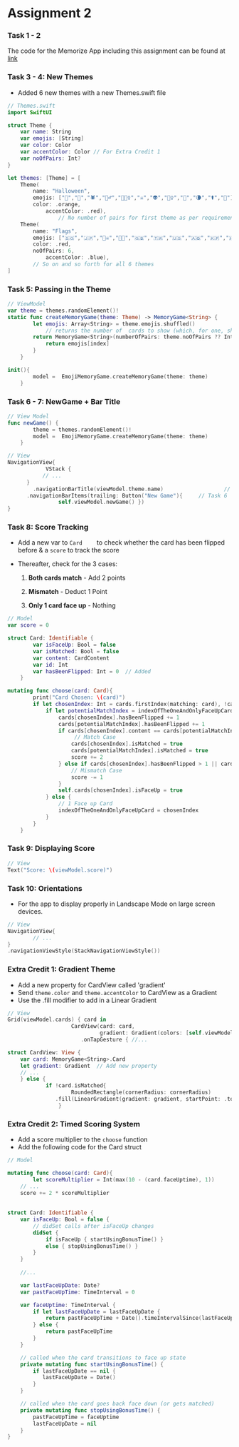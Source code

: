# Assignment 2 

### Task 1 - 2

The code for the Memorize App including this assignment can be found at [link](https://github.com/sk-ruban/CS193p/tree/master/03%20%26%2004%20-%20Memorize)

### Task 3 - 4: New Themes

* Added 6 new themes with a new Themes.swift file

```swift
// Themes.swift
import SwiftUI

struct Theme {
    var name: String
    var emojis: [String]
    var color: Color
  	var accentColor: Color // For Extra Credit 1
    var noOfPairs: Int?
}

let themes: [Theme] = [
    Theme(					
        name: "Halloween",
        emojis: ["👻","🎃","🕷","🧟‍♂️","🧛🏼‍♀️","☠️","👽","🦹‍♀️","🦇","🌘","⚰️","🔮"],
        color: .orange,
    		accentColor: .red),				
 				// No number of pairs for first theme as per requirements
    Theme(
        name: "Flags",
        emojis: ["🇸🇬","🇯🇵","🏴‍☠️","🏳️‍🌈","🇬🇧","🇹🇼","🇺🇸","🇦🇶","🇰🇵","🇭🇰","🇲🇨","🇼🇸"],
        color: .red,
        noOfPairs: 6,
    		accentColor: .blue),
    	// So on and so forth for all 6 themes
]

```

### Task 5: Passing in the Theme

```swift
// ViewModel
var theme = themes.randomElement()!
static func createMemoryGame(theme: Theme) -> MemoryGame<String> {
        let emojis: Array<String> = theme.emojis.shuffled()
  			// returns the number of  cards to show (which, for one, should be random)
        return MemoryGame<String>(numberOfPairs: theme.noOfPairs ?? Int.random(in: 4...6)) { index in
            return emojis[index]
        }
    }

init(){
        model =  EmojiMemoryGame.createMemoryGame(theme: theme)
    }
```

### Task 6 - 7: NewGame + Bar Title

```swift
// View Model
func newGame() {
        theme = themes.randomElement()!
        model =  EmojiMemoryGame.createMemoryGame(theme: theme)
    }

// View
NavigationView{
			VStack {
           // ...
      }
  		.navigationBarTitle(viewModel.theme.name) 					// Task 7
      .navigationBarItems(trailing: Button("New Game"){		// Task 6
                self.viewModel.newGame() })
}
```

### Task 8: Score Tracking

* Add a new var to `Card	` to check whether the card has been flipped before & a `score` to track the score

* Thereafter, check for the 3 cases:

  1. **Both cards match** - Add 2 points

  2. **Mismatch** - Deduct 1 Point

  3. **Only 1 card face up** - Nothing

```swift
// Model
var score = 0

struct Card: Identifiable {
        var isFaceUp: Bool = false
        var isMatched: Bool = false
        var content: CardContent
        var id: Int
        var hasBeenFlipped: Int = 0  // Added
    }

mutating func choose(card: Card){
        print("Card Chosen: \(card)")
        if let chosenIndex: Int = cards.firstIndex(matching: card), !cards[chosenIndex].isFaceUp, !cards[chosenIndex].isMatched {
            if let potentialMatchIndex = indexOfTheOneAndOnlyFaceUpCard {
                cards[chosenIndex].hasBeenFlipped += 1
                cards[potentialMatchIndex].hasBeenFlipped += 1
                if cards[chosenIndex].content == cards[potentialMatchIndex].content {
                     // Match Case
                    cards[chosenIndex].isMatched = true
                    cards[potentialMatchIndex].isMatched = true
                    score += 2
                } else if cards[chosenIndex].hasBeenFlipped > 1 || cards[potentialMatchIndex].hasBeenFlipped > 1{
                    // Mismatch Case
                    score -= 1
                }
                self.cards[chosenIndex].isFaceUp = true
            } else {
                // 1 Face up Card
                indexOfTheOneAndOnlyFaceUpCard = chosenIndex
            }
        }
    }
```

### Task 9: Displaying Score

```swift
// View
Text("Score: \(viewModel.score)")
```

### Task 10: Orientations

* For the app to display properly in Landscape Mode on large screen devices.

```swift
// View
NavigationView{
  		// ...
}
.navigationViewStyle(StackNavigationViewStyle())
```

### Extra Credit 1: Gradient Theme

* Add a new property for CardView called 'gradient'
* Send `theme.color` and `theme.accentColor` to CardView as a Gradient
* Use the .fill modifier to add in a Linear Gradient

```swift
// View
Grid(viewModel.cards) { card in
                    CardView(card: card, 
                             gradient: Gradient(colors: [self.viewModel.theme.color, self.viewModel.theme.accentColor]))
                       .onTapGesture { //...

struct CardView: View {
    var card: MemoryGame<String>.Card
    let gradient: Gradient  // Add new property
    // ...
  	} else {
    		if !card.isMatched{
    				RoundedRectangle(cornerRadius: cornerRadius)
               .fill(LinearGradient(gradient: gradient, startPoint: .topLeading, endPoint: .bottomTrailing)) // Linear Gradient
                }
```

### Extra Credit 2: Timed Scoring System

* Add a score multiplier to the `choose` function
* Add the following code for the Card struct

```swift
// Model

mutating func choose(card: Card){
		let scoreMultiplier = Int(max(10 - (card.faceUptime), 1))
  	// ...
  	score += 2 * scoreMultiplier
  
  
struct Card: Identifiable {
    var isFaceUp: Bool = false {
        // didSet calls after isFaceUp changes
        didSet {
            if isFaceUp { startUsingBonusTime() } 
          	else { stopUsingBonusTime() }
        }
    }
  
    //...

    var lastFaceUpDate: Date?
    var pastFaceUpTime: TimeInterval = 0

    var faceUptime: TimeInterval {
        if let lastFaceUpDate = lastFaceUpDate {
            return pastFaceUpTime + Date().timeIntervalSince(lastFaceUpDate)
        } else {
            return pastFaceUpTime
        }
    }

    // called when the card transitions to face up state
    private mutating func startUsingBonusTime() {
        if lastFaceUpDate == nil {
           lastFaceUpDate = Date()
        }
    }

    // called when the card goes back face down (or gets matched)
    private mutating func stopUsingBonusTime() {
        pastFaceUpTime = faceUptime
        lastFaceUpDate = nil
    }
}
```

